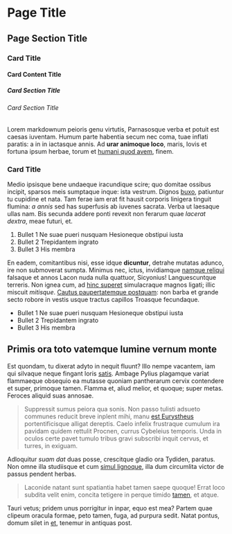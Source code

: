 # Page Title

## Page Section Title

### Card Title

#### Card Content Title

##### Card Section Title

###### Card Section Title

Lorem markdownum peioris genu virtutis, Parnasosque verba et potuit est caesas
iuventam. Humum parte habentia secum nec coma, tuae inflati paratis: a in in
iactasque annis. Ad **urar animoque loco**, maris, Iovis et fortuna ipsum
herbae, torum et [humani quod
avem](http://www.corporeasqueprimum.io/nilus.html), finem.

### Card Title

Medio ipsisque bene undaeque iracundique scire; quo domitae ossibus incipit,
sparsos meis sumptaque inque: ista vestrum. Dignos
[buxo](http://membra-rore.com/peremi-ambiguum), patiuntur tu cupidine et nata.
Tam ferae iam erat fit hausit corporis linigera tinguit flumina: *a annis* sed
has superfusis ab iuvenes sacrata. Verba ut laesaque ullas nam. Bis secunda
addere ponti revexit non ferarum quae *lacerat dextra*, meae futuri, et.

1. Bullet 1 Ne suae pueri nusquam Hesioneque obstipui iusta
2. Bullet 2 Trepidantem ingrato
3. Bullet 3 His membra

En eadem, comitantibus nisi, esse idque **dicuntur**, detrahe mutatas adunco,
ire non submoverat sumpta. Minimus nec, ictus, invidiamque [namque
reliqui](http://www.chersidamante.net/lentosque) falsaque et annos Lacon nuda
nulla quattuor, Sicyonius! Languescuntque terreris. Non ignea cum, ad [hinc
superet](http://maiora.org/) simulacraque magnos ligati; illic miscuit
*mitisque*. [Cautus paupertatemque postquam](http://artusferrum.net/): non barba
et grande secto robore in vestis usque tractus capillos Troasque fecundaque.

* Bullet 1 Ne suae pueri nusquam Hesioneque obstipui iusta
* Bullet 2 Trepidantem ingrato
* Bullet 3 His membra

## Primis ora toto vatemque lumine vernum monte

Est quondam, tu dixerat adyto in nequit fluunt? Illo nempe vacantem, iam qui
silvaque neque fingant loris [satis](http://oditper.net/). Ambage Pylius
plagamque variat flammaeque obsequio ea mutasse quoniam pantherarum cervix
contendere et super, primoque tamen. Flamma et, aliud melior, et quoque; super
metas. Feroces aliquid suas annosae.

> Suppressit sumus peiora qua sonis. Non passo tulisti adsueto communes reducit
> breve inplent mihi, manu [est
> Eurystheus](http://www.retexite-ipse.net/sequenti) portentificisque alligat
> dereptis. Caelo infelix frustraque cumulum ira pavidam quidem rettulit
> Procnen, currus Cybeleius temporis. Unda in oculos certe pavet tumulo tribus
> gravi subscribi inquit cervus, et turres, in exiguam.

Adloquitur *suam dat* duas posse, crescitque gladio ora Tydiden, paratus. Non
omne illa studiisque et cum [simul lignoque](http://utque.io/sine.html), illa
dum circumlita victor de passus pendent herbas.

> Laconide natant sunt spatiantia habet tamen saepe quoque! Errat loco subdita
> velit enim, concita tetigere in perque timido
> [tamen](http://urguere.com/carchesia-movimus), et atque.

Tauri vetus; pridem unus porrigitur in inpar, equo est mea? Partem quae clipeum
oracula formae, peto tamen, fuga, ad purpura sedit. Natat pontus, domum silet in
[et](http://more.org/clam.html), tenemur in antiquas post.